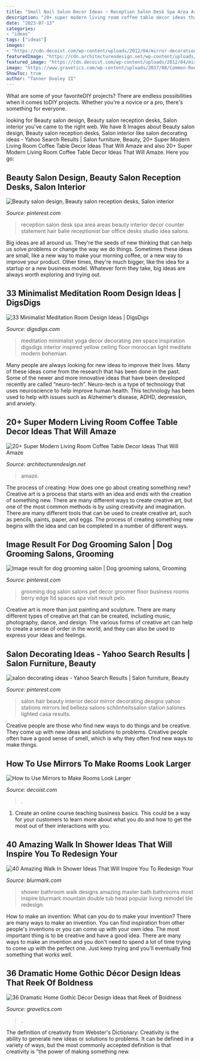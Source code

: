 ```yaml
---
title: "Small Nail Salon Decor Ideas ~ Reception Salon Desk Spa Area Areas Beauty Interior Decor Counter Statement Hair Balie Receptionist Bar Office Desks Studio Idea Salons"
description: "20+ super modern living room coffee table decor ideas that will amaze"
date: "2023-07-13"
categories:
- "ideas"
tags: ["ideas"]
images:
- "https://cdn.decoist.com/wp-content/uploads/2012/04/mirror-decoration-with-couch.jpg"
featuredImage: "https://cdn.architecturendesign.net/wp-content/uploads/2015/11/AD-13-fancy-coffee-table-decor.jpg"
featured_image: "https://cdn.decoist.com/wp-content/uploads/2012/04/mirror-decoration-with-couch.jpg"
image: "https://www.gravetics.com/wp-content/uploads/2017/08/Common-Room.jpg"
ShowToc: true
author: "Tanner Dooley II"
---
```



What are some of your favoriteDIY projects?
There are endless possibilities when it comes toDIY projects. Whether you're a novice or a pro, there's something for everyone.

	

		
looking for Beauty salon design, Beauty salon reception desks, Salon interior you've came to the right web. We have 8 Images about Beauty salon design, Beauty salon reception desks, Salon interior like salon decorating ideas - Yahoo Search Results | Salon furniture, Beauty, 20+ Super Modern Living Room Coffee Table Decor Ideas That Will Amaze and also 20+ Super Modern Living Room Coffee Table Decor Ideas That Will Amaze. Here you go:
		
    
## Beauty Salon Design, Beauty Salon Reception Desks, Salon Interior

<img loading=lazy src="https://i.pinimg.com/736x/7e/90/c5/7e90c57c1ebf954d6303dec79917b2ab--salon-reception-area-spa-reception.jpg" onerror="this.onerror=null;this.src='https://tse3.mm.bing.net/th?id=OIP.3HweVpDMTudcz5lZveYDXAHaJ4&amp;pid=15.1';" alt="Beauty salon design, Beauty salon reception desks, Salon interior">

_Source: pinterest.com_

>reception salon desk spa area areas beauty interior decor counter statement hair balie receptionist bar office desks studio idea salons. 

	

Big ideas are all around us. They're the seeds of new thinking that can help us solve problems or change the way we do things. Sometimes these ideas are small, like a new way to make your morning coffee, or a new way to improve your product. Other times, they're much bigger, like the idea for a startup or a new business model. Whatever form they take, big ideas are always worth exploring and trying out.

    
## 33 Minimalist Meditation Room Design Ideas | DigsDigs

<img loading=lazy src="http://www.digsdigs.com/photos/minimalist-meditation-room-design-ideas-6.jpg" onerror="this.onerror=null;this.src='https://tse3.mm.bing.net/th?id=OIP.jTpdVhxDgCWuz7xJQzdjawHaLH&amp;pid=15.1';" alt="33 Minimalist Meditation Room Design Ideas | DigsDigs">

_Source: digsdigs.com_

>meditation minimalist yoga decor decorating zen space inspiration digsdigs interior inspired yellow ceiling floor moroccan light meditate modern bohemian. 

	

Many people are always looking for new ideas to improve their lives. Many of these ideas come from the research that has been done in the past. Some of the newer and more innovative ideas that have been developed recently are called “neuro-tech”. Neuro-tech is a type of technology that uses neuroscience to help improve human health. This technology has been used to help with issues such as Alzheimer’s disease, ADHD, depression, and anxiety.

    
## 20+ Super Modern Living Room Coffee Table Decor Ideas That Will Amaze

<img loading=lazy src="https://cdn.architecturendesign.net/wp-content/uploads/2015/11/AD-13-fancy-coffee-table-decor.jpg" onerror="this.onerror=null;this.src='https://tse1.mm.bing.net/th?id=OIP.C2SQ-Qfx0lwjdld0MDNhPwHaHa&amp;pid=15.1';" alt="20+ Super Modern Living Room Coffee Table Decor Ideas That Will Amaze">

_Source: architecturendesign.net_

>amaze. 

	

The process of creating: How does one go about creating something new?
Creative art is a process that starts with an idea and ends with the creation of something new. There are many different ways to create creative art, but one of the most common methods is by using creativity and imagination. There are many different tools that can be used to create creative art, such as pencils, paints, paper, and eggs. The process of creating something new begins with the idea and can be completed in a number of different ways.

    
## Image Result For Dog Grooming Salon | Dog Grooming Salons, Grooming

<img loading=lazy src="https://i.pinimg.com/736x/b5/3f/ac/b53fac3a34a6d8b7496fab87fc0114fe--dog-grooming-salons-salon-ideas.jpg" onerror="this.onerror=null;this.src='https://tse1.mm.bing.net/th?id=OIP.hXlOQL_2ICfUpiEFeUrADgHaFj&amp;pid=15.1';" alt="Image result for dog grooming salon | Dog grooming salons, Grooming">

_Source: pinterest.com_

>grooming dog salon salons pet decor groomer floor business rooms berry edge ltd spaces spa visit result pelo. 

	

Creative art is more than just painting and sculpture. There are many different types of creative art that can be created, including music, photography, dance, and design. The various forms of creative art can help to create a sense of order in the world, and they can also be used to express your ideas and feelings.

    
## Salon Decorating Ideas - Yahoo Search Results | Salon Furniture, Beauty

<img loading=lazy src="https://i.pinimg.com/736x/2d/dc/ca/2ddcca6f861cd0a9c08bf37d5fa96648.jpg" onerror="this.onerror=null;this.src='https://tse4.mm.bing.net/th?id=OIP.4TmMRaoq_D3pXyihy-0NAwHaLG&amp;pid=15.1';" alt="salon decorating ideas - Yahoo Search Results | Salon furniture, Beauty">

_Source: pinterest.com_

>salon hair beauty interior decor mirror decorating designs yahoo stations mirrors led belleza salons schönheitssalon station salones lighted casa results. 

	

Creative people are those who find new ways to do things and be creative. They come up with new ideas and solutions to problems. Creative people often have a good sense of smell, which is why they often find new ways to make things.

    
## How To Use Mirrors To Make Rooms Look Larger

<img loading=lazy src="https://cdn.decoist.com/wp-content/uploads/2012/04/mirror-decoration-with-couch.jpg" onerror="this.onerror=null;this.src='https://tse2.mm.bing.net/th?id=OIP.R4W-cznuyWFEG_cV7c9IbwHaJ4&amp;pid=15.1';" alt="How to Use Mirrors to Make Rooms Look Larger">

_Source: decoist.com_

>. 

	

1) Create an online course teaching business basics. This could be a way for your customers to learn more about what you do and how to get the most out of their interactions with you.

    
## 40 Amazing Walk In Shower Ideas That Will Inspire You To Redesign Your

<img loading=lazy src="http://www.blurmark.com/wp-content/uploads/2017/02/Ginormous-shower.jpg" onerror="this.onerror=null;this.src='https://tse3.mm.bing.net/th?id=OIP.JzAeUEwbqxS_fqgBdVyyKgHaLH&amp;pid=15.1';" alt="40 Amazing Walk In Shower Ideas That Will Inspire You To Redesign Your">

_Source: blurmark.com_

>shower bathroom walk designs amazing master bath bathrooms most inspire blurmark mountain double tub head popular living remodel tile redesign. 

	

How to make an invention: What can you do to make your invention?
There are many ways to make an invention. You can find inspiration from other people's inventions or you can come up with your own idea. The most important thing is to be creative and have a good idea. There are many ways to make an invention and you don't need to spend a lot of time trying to come up with the perfect one. Just keep trying and you'll eventually find something that works well.

    
## 36 Dramatic Home Gothic Décor Design Ideas That Reek Of Boldness

<img loading=lazy src="https://www.gravetics.com/wp-content/uploads/2017/08/Common-Room.jpg" onerror="this.onerror=null;this.src='https://tse3.mm.bing.net/th?id=OIP.MVE1GeeRv_haSYn50uQ0cwHaLI&amp;pid=15.1';" alt="36 Dramatic Home Gothic Décor Design Ideas that Reek of Boldness">

_Source: gravetics.com_

>. 

	

The definition of creativity from Webster's Dictionary:
Creativity is the ability to generate new ideas or solutions to problems. It can be defined in a variety of ways, but the most commonly accepted definition is that creativity is "the power of making something new.

